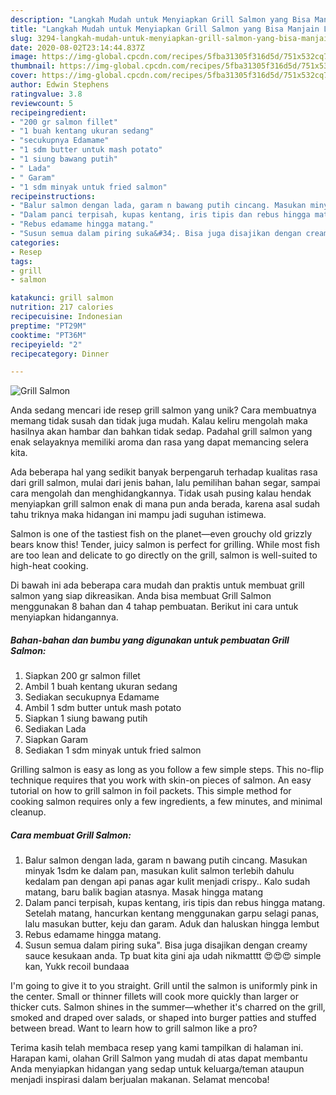 ```yaml
---
description: "Langkah Mudah untuk Menyiapkan Grill Salmon yang Bisa Manjain Lidah"
title: "Langkah Mudah untuk Menyiapkan Grill Salmon yang Bisa Manjain Lidah"
slug: 3294-langkah-mudah-untuk-menyiapkan-grill-salmon-yang-bisa-manjain-lidah
date: 2020-08-02T23:14:44.837Z
image: https://img-global.cpcdn.com/recipes/5fba31305f316d5d/751x532cq70/grill-salmon-foto-resep-utama.jpg
thumbnail: https://img-global.cpcdn.com/recipes/5fba31305f316d5d/751x532cq70/grill-salmon-foto-resep-utama.jpg
cover: https://img-global.cpcdn.com/recipes/5fba31305f316d5d/751x532cq70/grill-salmon-foto-resep-utama.jpg
author: Edwin Stephens
ratingvalue: 3.8
reviewcount: 5
recipeingredient:
- "200 gr salmon fillet"
- "1 buah kentang ukuran sedang"
- "secukupnya Edamame"
- "1 sdm butter untuk mash potato"
- "1 siung bawang putih"
- " Lada"
- " Garam"
- "1 sdm minyak untuk fried salmon"
recipeinstructions:
- "Balur salmon dengan lada, garam n bawang putih cincang. Masukan minyak 1sdm ke dalam pan, masukan kulit salmon terlebih dahulu kedalam pan dengan api panas agar kulit menjadi crispy.. Kalo sudah matang, baru balik bagian atasnya. Masak hingga matang"
- "Dalam panci terpisah, kupas kentang, iris tipis dan rebus hingga matang. Setelah matang, hancurkan kentang menggunakan garpu selagi panas, lalu masukan butter, keju dan garam. Aduk dan haluskan hingga lembut"
- "Rebus edamame hingga matang."
- "Susun semua dalam piring suka&#34;. Bisa juga disajikan dengan creamy sauce kesukaan anda. Tp buat kita gini aja udah nikmatttt 😍😍😍 simple kan, Yukk recoil bundaaa"
categories:
- Resep
tags:
- grill
- salmon

katakunci: grill salmon 
nutrition: 217 calories
recipecuisine: Indonesian
preptime: "PT29M"
cooktime: "PT36M"
recipeyield: "2"
recipecategory: Dinner

---
```



![Grill Salmon](https://img-global.cpcdn.com/recipes/5fba31305f316d5d/751x532cq70/grill-salmon-foto-resep-utama.jpg)

Anda sedang mencari ide resep grill salmon yang unik? Cara membuatnya memang tidak susah dan tidak juga mudah. Kalau keliru mengolah maka hasilnya akan hambar dan bahkan tidak sedap. Padahal grill salmon yang enak selayaknya memiliki aroma dan rasa yang dapat memancing selera kita.

Ada beberapa hal yang sedikit banyak berpengaruh terhadap kualitas rasa dari grill salmon, mulai dari jenis bahan, lalu pemilihan bahan segar, sampai cara mengolah dan menghidangkannya. Tidak usah pusing kalau hendak menyiapkan grill salmon enak di mana pun anda berada, karena asal sudah tahu triknya maka hidangan ini mampu jadi suguhan istimewa.

Salmon is one of the tastiest fish on the planet—even grouchy old grizzly bears know this! Tender, juicy salmon is perfect for grilling. While most fish are too lean and delicate to go directly on the grill, salmon is well-suited to high-heat cooking.


Di bawah ini ada beberapa cara mudah dan praktis untuk membuat grill salmon yang siap dikreasikan. Anda bisa membuat Grill Salmon menggunakan 8 bahan dan 4 tahap pembuatan. Berikut ini cara untuk menyiapkan hidangannya.

<!--inarticleads1-->

##### Bahan-bahan dan bumbu yang digunakan untuk pembuatan Grill Salmon:

1. Siapkan 200 gr salmon fillet
1. Ambil 1 buah kentang ukuran sedang
1. Sediakan secukupnya Edamame
1. Ambil 1 sdm butter untuk mash potato
1. Siapkan 1 siung bawang putih
1. Sediakan  Lada
1. Siapkan  Garam
1. Sediakan 1 sdm minyak untuk fried salmon


Grilling salmon is easy as long as you follow a few simple steps. This no-flip technique requires that you work with skin-on pieces of salmon. An easy tutorial on how to grill salmon in foil packets. This simple method for cooking salmon requires only a few ingredients, a few minutes, and minimal cleanup. 

<!--inarticleads2-->

##### Cara membuat Grill Salmon:

1. Balur salmon dengan lada, garam n bawang putih cincang. Masukan minyak 1sdm ke dalam pan, masukan kulit salmon terlebih dahulu kedalam pan dengan api panas agar kulit menjadi crispy.. Kalo sudah matang, baru balik bagian atasnya. Masak hingga matang
1. Dalam panci terpisah, kupas kentang, iris tipis dan rebus hingga matang. Setelah matang, hancurkan kentang menggunakan garpu selagi panas, lalu masukan butter, keju dan garam. Aduk dan haluskan hingga lembut
1. Rebus edamame hingga matang.
1. Susun semua dalam piring suka&#34;. Bisa juga disajikan dengan creamy sauce kesukaan anda. Tp buat kita gini aja udah nikmatttt 😍😍😍 simple kan, Yukk recoil bundaaa


I&#39;m going to give it to you straight. Grill until the salmon is uniformly pink in the center. Small or thinner fillets will cook more quickly than larger or thicker cuts. Salmon shines in the summer—whether it&#39;s charred on the grill, smoked and draped over salads, or shaped into burger patties and stuffed between bread. Want to learn how to grill salmon like a pro? 

Terima kasih telah membaca resep yang kami tampilkan di halaman ini. Harapan kami, olahan Grill Salmon yang mudah di atas dapat membantu Anda menyiapkan hidangan yang sedap untuk keluarga/teman ataupun menjadi inspirasi dalam berjualan makanan. Selamat mencoba!
